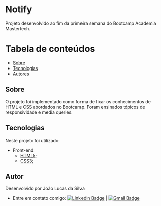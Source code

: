 
# Notify

 
Projeto desenvolvido ao fim da primeira semana do Bootcamp Academia Mastertech.

Tabela de conteúdos
=================
   * [Sobre](#sobre)
   * [Tecnologias](#tecnologias)
   * [Autores](#autores)
 
## Sobre
O projeto foi implementado como forma de fixar os conhecimentos de HTML e CSS abordados no Bootcamp. Foram ensinados tópicos de responsividade e media queries.

## Tecnologias
Neste projeto foi utilizado:
* Front-end:
	*  [HTML5](https://developer.mozilla.org/pt-BR/docs/Web/HTML/HTML5);
	* [CSS3](https://developer.mozilla.org/pt-BR/docs/Web/CSS);
## Autor
Desenvolvido por João Lucas da Silva 
* Entre em contato comigo:
[![Linkedin Badge](https://img.shields.io/badge/-JoaoLucas-blue?style=flat-square&logo=Linkedin&logoColor=white&link=https://www.linkedin.com/in/joaolucassilva-812819165/)](https://www.linkedin.com/in/joaolucassilva-812819165/) | [![Gmail Badge](https://img.shields.io/badge/-joao.lsilva1198@gmail.com-c14438?style=flat-square&logo=Gmail&logoColor=white&link=mailto:joao.lsilva1198@gmail.com)](mailto:joao.lsilva1198@gmail.com)
